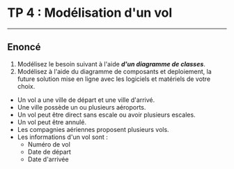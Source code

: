 # TP 4 : Modélisation d'un vol

---

## Enoncé

1. Modélisez le besoin suivant à l'aide ***d'un diagramme de classes***.
2. Modélisez à l'aide du diagramme de composants et deploiement, la future solution mise en ligne avec les logiciels et matériels de votre choix.

- Un vol a une ville de départ et une ville d'arrivé.
- Une ville possède un ou plusieurs aéroports.
- Un vol peut être direct sans escale ou avoir plusieurs escales.
- Un vol peut être annulé.
- Les compagnies aériennes proposent plusieurs vols.
- Les informations d'un vol sont :
  - Numéro de vol
  - Date de départ
  - Date d'arrivée